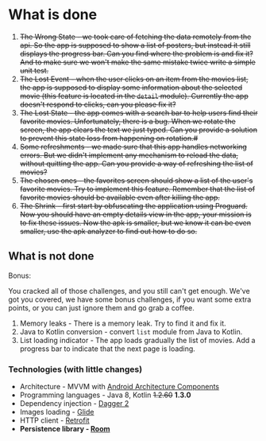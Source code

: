 # What is done
1. ~~The Wrong State - we took care of fetching the data remotely from the api. So the app is supposed to show a list of posters, but instead it still displays the progress bar. Can you find where the problem is and fix it? And to make sure we won't make the same mistake twice write a simple unit test.~~
2. ~~The Lost Event - when the user clicks on an item from the movies list, the app is supposed to display some information about the selected movie (this feature is located in the `detail` module). Currently the app doesn't respond to clicks, can you please fix it?~~
3. ~~The Lost State - the app comes with a search bar to help users find their favorite movies. Unfortunately, there is a bug. When we rotate the screen, the app clears the text we just typed. Can you provide a solution to prevent this state loss from happening on rotation.#~~
4. ~~Some refreshments - we made sure that this app handles networking errors. But we didn't implement any mechanism to reload the data, without quitting the app. Can you provide a way of refreshing the list of movies?~~
5. ~~The chosen ones - the favorites screen should show a list of the user's favorite movies. Try to implement this feature. Remember that the list of favorite movies should be available even after killing the app.~~
6. ~~The Shrink - first start by obfuscating the application using Proguard. Now you should have an empty details view in the app, your mission is to fix these issues. Now the apk is smaller, but we know it can be even smaller, use the apk analyzer to find out how to do so.~~

## What is not done
Bonus:

You cracked all of those challenges, and you still can't get enough. We've got you covered, we have some bonus challenges, if you want some extra points, or you can just ignore them and go grab a coffee.


1. Memory leaks - There is a memory leak. Try to find it and fix it.
2. Java to Kotlin conversion - convert `list` module from Java to Kotlin.
3. List loading indicator - The app loads gradually the list of movies. Add a progress bar to indicate that the next page is loading.

### Technologies (with little changes)
* Architecture - MVVM with [Android Architecture Components](https://developer.android.com/topic/libraries/architecture/)
* Programming languages - Java 8, Kotlin ~~1.2.60~~ **1.3.0**
* Dependency injection - [Dagger 2](https://github.com/google/dagger)
* Images loading - [Glide](https://github.com/bumptech/glide)
* HTTP client - [Retrofit](https://square.github.io/retrofit/)
* **Persistence library - [Room](https://developer.android.com/topic/libraries/architecture/room)**
